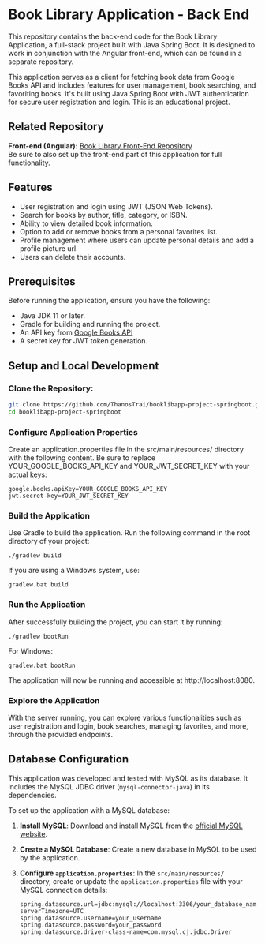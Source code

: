 # Book Library Application - Back End

This repository contains the back-end code for the Book Library Application, a full-stack project built with Java Spring Boot. It is designed to work in conjunction with the Angular front-end, which can be found in a separate repository.

This application serves as a client for fetching book data from Google Books API and includes features for user management, book searching, and favoriting books. It's built using Java Spring Boot with JWT authentication for secure user registration and login. This is an educational project.

## Related Repository

**Front-end (Angular):** [Book Library Front-End Repository](https://github.com/your-username/front-end-repo-name)<br>
Be sure to also set up the front-end part of this application for full functionality.

## Features

- User registration and login using JWT (JSON Web Tokens).
- Search for books by author, title, category, or ISBN.
- Ability to view detailed book information.
- Option to add or remove books from a personal favorites list.
- Profile management where users can update personal details and add a profile picture url.
- Users can delete their accounts.

## Prerequisites

Before running the application, ensure you have the following:

- Java JDK 11 or later.
- Gradle for building and running the project.
- An API key from [Google Books API](https://developers.google.com/books/docs/v1/using#APIKey)
- A secret key for JWT token generation.

## Setup and Local Development

### **Clone the Repository:**
   ```sh
   git clone https://github.com/ThanosTrai/booklibapp-project-springboot.git
   cd booklibapp-project-springboot
   ```

### **Configure Application Properties**
Create an application.properties file in the src/main/resources/ directory with the following content. Be sure to replace YOUR_GOOGLE_BOOKS_API_KEY and YOUR_JWT_SECRET_KEY with your actual keys:
   ```
   google.books.apiKey=YOUR_GOOGLE_BOOKS_API_KEY
   jwt.secret-key=YOUR_JWT_SECRET_KEY
   ```

### **Build the Application**
Use Gradle to build the application. Run the following command in the root directory of your project:
   ```
   ./gradlew build
   ```
If you are using a Windows system, use:
   ```
   gradlew.bat build
   ```

### **Run the Application**
After successfully building the project, you can start it by running:
   ```
   ./gradlew bootRun
   ```
For Windows:
   ```
   gradlew.bat bootRun
   ```
The application will now be running and accessible at http://localhost:8080.

### **Explore the Application**
With the server running, you can explore various functionalities such as user registration and login, book searches, managing favorites, and more, through the provided endpoints.

## Database Configuration

This application was developed and tested with MySQL as its database. It includes the MySQL JDBC driver (`mysql-connector-java`) in its dependencies.

To set up the application with a MySQL database:

1. **Install MySQL**: Download and install MySQL from the [official MySQL website](https://www.mysql.com/).

2. **Create a MySQL Database**: Create a new database in MySQL to be used by the application.

3. **Configure `application.properties`**: In the `src/main/resources/` directory, create or update the `application.properties` file with your MySQL connection details:

   ```properties
   spring.datasource.url=jdbc:mysql://localhost:3306/your_database_name?serverTimezone=UTC
   spring.datasource.username=your_username
   spring.datasource.password=your_password
   spring.datasource.driver-class-name=com.mysql.cj.jdbc.Driver
